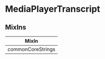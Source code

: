 # MediaPlayerTranscript

## MixIns

<!-- @vuese:MediaPlayerTranscript:mixIns:start -->
|MixIn|
|---|
|commonCoreStrings|

<!-- @vuese:MediaPlayerTranscript:mixIns:end -->
